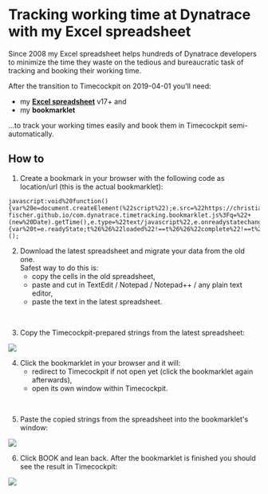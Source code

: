 # Tracking working time at Dynatrace with my Excel spreadsheet

Since 2008 my Excel spreadsheet helps hundreds of Dynatrace developers to minimize the time they waste on the tedious and bureaucratic task of tracking and booking their working time.

After the transition to Timecockpit on 2019-04-01 you'll need:

- my [**Excel spreadsheet**](./spreadsheet/spreadsheet_template_de_v17.xlsx) v17+ and
- my **bookmarklet**

...to track your working times easily and book them in Timecockpit semi-automatically.

## How to

1. Create a bookmark in your browser with the following code as location/url (this is the actual bookmarklet):

```
javascript:void%20function(){var%20e=document.createElement(%22script%22);e.src=%22https://christian-fischer.github.io/com.dynatrace.timetracking.bookmarklet.js%3Fq=%22+(new%20Date).getTime(),e.type=%22text/javascript%22,e.onreadystatechange=e.onload=function(){var%20t=e.readyState;t%26%26%22loaded%22!==t%26%26%22complete%22!==t%26%26alert(%22could%20not%20load%20bookmarklet%22)},document.head.appendChild(e)}();
```

2. Download the latest spreadsheet and migrate your data from the old one.\
   Safest way to do this is:
   - copy the cells in the old spreadsheet,
   - paste and cut in TextEdit / Notepad / Notepad++ / any plain text editor,
   - paste the text in the latest spreadsheet.

&#160;

3. Copy the Timecockpit-prepared strings from the latest spreadsheet:

![](./resouces/spreadsheet.png)

4. Click the bookmarklet in your browser and it will:
   - redirect to Timecockpit if not open yet (click the bookmarklet again afterwards),
   - open its own window within Timecockpit.

&#160;

5. Paste the copied strings from the spreadsheet into the bookmarklet's window:

![](./resouces/bookmarklet.png)

6. Click BOOK and lean back. After the bookmarklet is finished you should see the result in Timecockpit:

![](./resouces/timecockpit.png)
